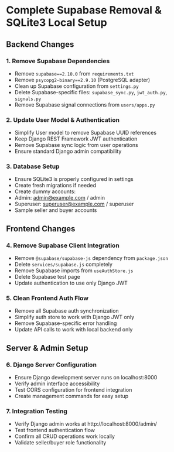 # Complete Supabase Removal & SQLite3 Local Setup

## Backend Changes

### 1. Remove Supabase Dependencies

- Remove `supabase==2.10.0` from `requirements.txt`
- Remove `psycopg2-binary==2.9.10` (PostgreSQL adapter)
- Clean up Supabase configuration from `settings.py`
- Delete Supabase-specific files: `supabase_sync.py`, `jwt_auth.py`, `signals.py`
- Remove Supabase signal connections from `users/apps.py`

### 2. Update User Model & Authentication

- Simplify User model to remove Supabase UUID references
- Keep Django REST Framework JWT authentication
- Remove Supabase sync logic from user operations
- Ensure standard Django admin compatibility

### 3. Database Setup

- Ensure SQLite3 is properly configured in settings
- Create fresh migrations if needed
- Create dummy accounts:
- Admin: admin@example.com / admin
- Superuser: superuser@example.com / superuser
- Sample seller and buyer accounts

## Frontend Changes

### 4. Remove Supabase Client Integration

- Remove `@supabase/supabase-js` dependency from `package.json`
- Delete `services/supabase.js` completely
- Remove Supabase imports from `useAuthStore.js`
- Delete Supabase test page
- Update authentication to use only Django JWT

### 5. Clean Frontend Auth Flow

- Remove all Supabase auth synchronization
- Simplify auth store to work with Django JWT only
- Remove Supabase-specific error handling
- Update API calls to work with local backend only

## Server & Admin Setup

### 6. Django Server Configuration

- Ensure Django development server runs on localhost:8000
- Verify admin interface accessibility
- Test CORS configuration for frontend integration
- Create management commands for easy setup

### 7. Integration Testing

- Verify Django admin works at http://localhost:8000/admin/
- Test frontend authentication flow
- Confirm all CRUD operations work locally
- Validate seller/buyer role functionality
